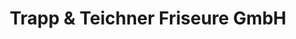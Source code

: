 ---
title: "Trapp & Teichner Friseure GmbH"
url: /bad-blankenburg/trapp-und-teichner-friseure-gmbh/
shop: Friseur
---